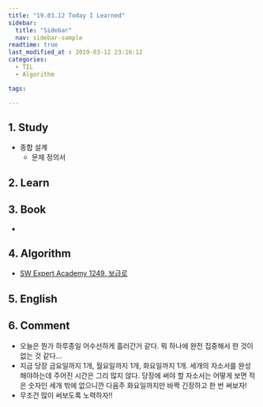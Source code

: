 ```yaml
---
title: "19.03.12 Today I Learned"
sidebar:
  title: "Sidebar"
  nav: sidebar-sample
readtime: true
last_modified_at : 2019-03-12 23:16:12
categories:
  - TIL
  - Algorithm

tags:

---
```


## 1. Study

- 종합 설계
  - 문제 정의서


## 2. Learn

## 3. Book

- 

## 4. Algorithm


- [SW Expert Academy 1249. 보급로](https://github.com/seong954t/Algorithm/blob/master/1249.%20%E1%84%87%E1%85%A9%E1%84%80%E1%85%B3%E1%86%B8%E1%84%85%E1%85%A9/%EA%B9%80%EC%A7%84%ED%98%81/src/Solution.java)

## 5. English


## 6. Comment

- 오늘은 뭔가 하루종일 어수선하게 흘러간거 같다. 뭐 하나에 완전 집중해서 한 것이 없는 것 같다...
- 지금 당장 금요일까지 1개, 월요일까지 1개, 화요일까지 1개. 세개의 자소서를 완성해야하는데 주어진 시간은 그리 많지 않다. 당장에 써야 할 자소서는 어떻게 보면 적은 숫자인 세개 밖에 없으니깐 다음주 화요일까지만 바짝 긴장하고 한 번 써보자!
- 무조건 많이 써보도록 노력하자!!